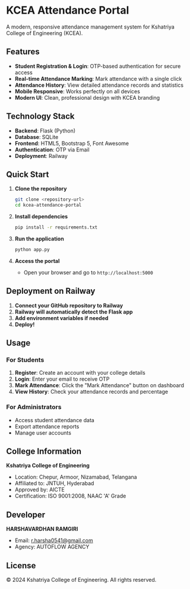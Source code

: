 # KCEA Attendance Portal

A modern, responsive attendance management system for Kshatriya College of Engineering (KCEA).

## Features

- **Student Registration & Login**: OTP-based authentication for secure access
- **Real-time Attendance Marking**: Mark attendance with a single click
- **Attendance History**: View detailed attendance records and statistics
- **Mobile Responsive**: Works perfectly on all devices
- **Modern UI**: Clean, professional design with KCEA branding

## Technology Stack

- **Backend**: Flask (Python)
- **Database**: SQLite
- **Frontend**: HTML5, Bootstrap 5, Font Awesome
- **Authentication**: OTP via Email
- **Deployment**: Railway

## Quick Start

1. **Clone the repository**
   ```bash
   git clone <repository-url>
   cd kcea-attendance-portal
   ```

2. **Install dependencies**
   ```bash
   pip install -r requirements.txt
   ```

3. **Run the application**
   ```bash
   python app.py
   ```

4. **Access the portal**
   - Open your browser and go to `http://localhost:5000`

## Deployment on Railway

1. **Connect your GitHub repository to Railway**
2. **Railway will automatically detect the Flask app**
3. **Add environment variables if needed**
4. **Deploy!**

## Usage

### For Students

1. **Register**: Create an account with your college details
2. **Login**: Enter your email to receive OTP
3. **Mark Attendance**: Click the "Mark Attendance" button on dashboard
4. **View History**: Check your attendance records and percentage

### For Administrators

- Access student attendance data
- Export attendance reports
- Manage user accounts

## College Information

**Kshatriya College of Engineering**
- Location: Chepur, Armoor, Nizamabad, Telangana
- Affiliated to: JNTUH, Hyderabad
- Approved by: AICTE
- Certification: ISO 9001:2008, NAAC 'A' Grade

## Developer

**HARSHAVARDHAN RAMGIRI**
- Email: r.harsha0541@gmail.com
- Agency: AUTOFLOW AGENCY

## License

© 2024 Kshatriya College of Engineering. All rights reserved.